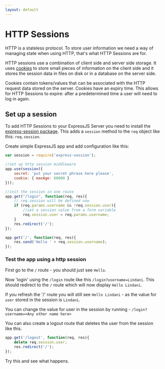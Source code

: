 ```yaml
---
layout: default
---
```


# HTTP Sessions

HTTP is a stateless protocol. To store user information we need a way of managing state when using HTTP, that's what HTTP Sessions are for.

HTTP sessions use a combination of client side and server side storage. It uses [cookies](https://www.nczonline.net/blog/2009/05/05/http-cookies-explained/) to store small pieces of information on the client side and it stores the session data in files on disk or in a database on the server side.

Cookies contain tokens/values that can be associated with the HTTP request data stored on the server. Cookies have an expiry time. This allows for HTTP Sessions to expire: after a predetermined time a user will need to log in again.

## Set up a session

To add HTTP Sessions to your ExpressJS Server you need to install the [express-session package](https://www.npmjs.com/package/express-session). This adds a `session` method to the `req` object like this: `req.session`.

Create simple ExpressJS app and add configuration like this:

```javascript
var session = require('express-session');

//set up http session middleware
app.use(session({
    secret: 'put your secret phrase here please',
    cookie: { maxAge: 60000 }
}));

//init the session in one route
app.get("/login", function(req, res){
    // req.session will be defined now
    if (req.params.username && !req.session.user){
        //set a session value from a form variable
        req.session.user = req.params.username;
    }
    res.redirect('/');
});

app.get('/', function(req, res){
    res.send('Hello ' + req.session.username);
});
```

### Test the app using a http session

First go to the `/` route - you should just see `Hello`.

Now 'login' using the `/login` route like this `/login?username=Lindani`. This should redirect to the `/` route which will now display `Hello Lindani`.

If you refresh the '/' route you will still see `Hello Lindani` - as the value for `user` stored in the session is `Lindani`.

You can change the value for user in the session by running - `/login?username=<Any other name here>`

You can also create a logout route that deletes the user from the session like this.

```javascript
app.get('/logout', function(req, res){
    delete req.session.user;
    res.redirect('/');
});
```

Try this and see what happens.






